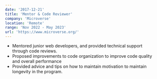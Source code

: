 ```yaml
---
date: '2017-12-21'
title: 'Mentor & Code Reviewer'
company: 'Microverse'
location: 'Remote'
range: 'Nov 2022 - May 2023'
url: 'https://www.microverse.org/'
---
```


- Mentored junior web developers, and provided technical support through code reviews.
- Proposed improvements to code organization to improve code quality and overall performance
- Provided advice and tips on how to maintain motivation to maintain longevity in the program.
